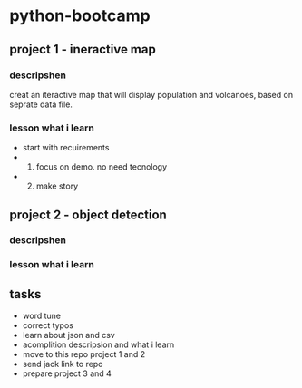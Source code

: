 # python-bootcamp 
## project 1 - ineractive map
### descripshen 
creat an iteractive map that will display population and volcanoes, based on seprate data file.
### lesson what i learn
- start with recuirements
- 1. focus on demo. no need tecnology 
- 2. make story 
## project 2 - object detection
### descripshen 

### lesson what i learn


## tasks 
- word tune
- correct typos
- learn about json and csv
- acomplition descripsion and what i learn
- move to this repo project 1 and 2 
- send jack link to repo
- prepare project 3 and 4

